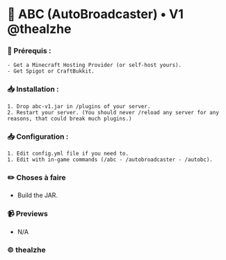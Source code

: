 
# 📰 ABC (AutoBroadcaster) • V1 @thealzhe

### 📃 Prérequis :
```
- Get a Minecraft Hosting Provider (or self-host yours).
- Get Spigot or CraftBukkit.
```

### 📥 Installation :
```
1. Drop abc-v1.jar in /plugins of your server.
2. Restart your server. (You should never /reload any server for any reasons, that could break much plugins.)
```

### 📥 Configuration :
```
1. Edit config.yml file if you need to.
1. Edit with in-game commands (/abc - /autobroadcaster - /autobc).
```

### ✏️ Choses à faire
- Build the JAR.

### 📹 Previews
- N/A


### ©️ thealzhe